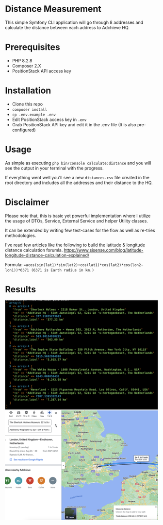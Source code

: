 # Distance Measurement
This simple Symfony CLI application will go through 8 addresses and calculate the distance between each address to Adchieve HQ. 

# Prerequisites
- PHP 8.2.8
- Composer 2.X
- PositionStack API access key

# Installation
- Clone this repo
- `composer install`
- `cp .env.example .env`
- Edit PositionStack access key in `.env`
- Grab PositionStack API key and edit it in the .env file (It is also pre-configured)

# Usage
As simple as executing `php bin/console calculate:distance` and you will see the output in your terminal with the progress.

If everything went well you'll see a new `distances.csv` file created in the root directory and includes all the addresses and their distance to the HQ.

# Disclaimer
Please note that, this is basic yet powerful implementation where I utilize the usage of DTOs, Service, External Service and helper Utility classes.

It can be extended by writing few test-cases for the flow as well as re-tries methodologies.

I've read few articles like the following to build the latitude & longitude distance calculation forumla.
https://www.sisense.com/blog/latitude-longitude-distance-calculation-explained/

Formula:
`=acos(sin(lat1)*sin(lat2)+cos(lat1)*cos(lat2)*cos(lon2-lon1))*6371 (6371 is Earth radius in km.)`

# Results
![Alt text](doc/terminal-output.png)
![Alt text](doc/google-maps-example.png)

